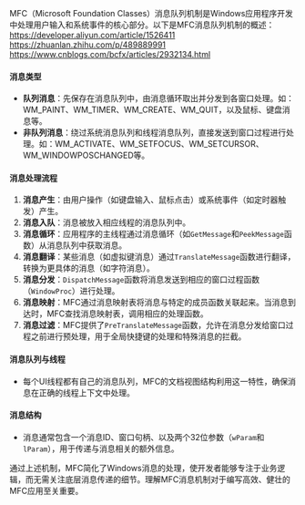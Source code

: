MFC（Microsoft Foundation Classes）消息队列机制是Windows应用程序开发中处理用户输入和系统事件的核心部分。以下是MFC消息队列机制的概述：
https://developer.aliyun.com/article/1526411
https://zhuanlan.zhihu.com/p/489889991
https://www.cnblogs.com/bcfx/articles/2932134.html
#### **消息类型**

- **队列消息**：先保存在消息队列中，由消息循环取出并分发到各窗口处理。如：WM_PAINT、WM_TIMER、WM_CREATE、WM_QUIT，以及鼠标、键盘消息等。
- **非队列消息**：绕过系统消息队列和线程消息队列，直接发送到窗口过程进行处理。如：WM_ACTIVATE、WM_SETFOCUS、WM_SETCURSOR、WM_WINDOWPOSCHANGED等。

#### **消息处理流程**

1. **消息产生**：由用户操作（如键盘输入、鼠标点击）或系统事件（如定时器触发）产生。
2. **消息入队**：消息被放入相应线程的消息队列中。
3. **消息循环**：应用程序的主线程通过消息循环（如`GetMessage`和`PeekMessage`函数）从消息队列中获取消息。
4. **消息翻译**：某些消息（如虚拟键消息）通过`TranslateMessage`函数进行翻译，转换为更具体的消息（如字符消息）。
5. **消息分发**：`DispatchMessage`函数将消息发送到相应的窗口过程函数（`WindowProc`）进行处理。
6. **消息映射**：MFC通过消息映射表将消息与特定的成员函数关联起来。当消息到达时，MFC查找消息映射表，调用相应的处理函数。
7. **消息过滤**：MFC提供了`PreTranslateMessage`函数，允许在消息分发给窗口过程之前进行预处理，用于全局快捷键的处理和特殊消息的拦截。

#### **消息队列与线程**

- 每个UI线程都有自己的消息队列，MFC的文档视图结构利用这一特性，确保消息在正确的线程上下文中处理。

#### **消息结构**

- 消息通常包含一个消息ID、窗口句柄、以及两个32位参数（`wParam`和`lParam`），用于传递与消息相关的额外信息。

通过上述机制，MFC简化了Windows消息的处理，使开发者能够专注于业务逻辑，而无需关注底层消息传递的细节。理解MFC消息机制对于编写高效、健壮的MFC应用至关重要。